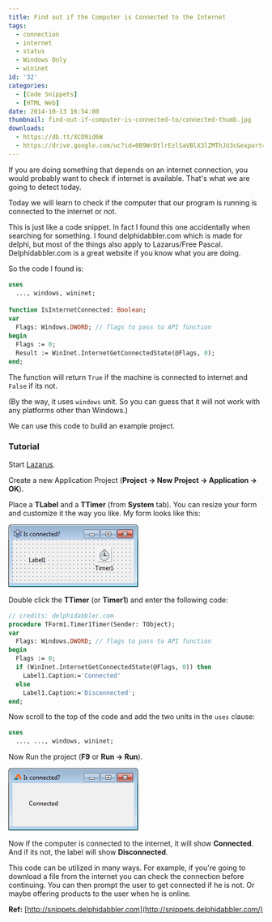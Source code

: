 ```yaml
---
title: Find out if the Computer is Connected to the Internet
tags:
  - connection
  - internet
  - status
  - Windows Only
  - wininet
id: '32'
categories:
  - [Code Snippets]
  - [HTML Web]
date: 2014-10-13 16:54:00
thumbnail: find-out-if-computer-is-connected-to/connected-thumb.jpg
downloads:
  - https://db.tt/XCO9id6W
  - https://drive.google.com/uc?id=0B9WrDtlrEzlSaVBlX3lZMThJU3c&export=download
---
```


If you are doing something that depends on an internet connection, you would probably want to check if internet is available. That's what we are going to detect today.
<!-- more -->


Today we will learn to check if the computer that our program is running is connected to the internet or not.

This is just like a code snippet. In fact I found this one accidentally when searching for something. I found delphidabbler.com which is made for delphi, but most of the things also apply to Lazarus/Free Pascal. Delphidabbler.com is a great website if you know what you are doing.


So the code I found is:

```pascal
uses
  ..., windows, wininet;

function IsInternetConnected: Boolean;
var
  Flags: Windows.DWORD; // flags to pass to API function
begin
  Flags := 0;
  Result := WinInet.InternetGetConnectedState(@Flags, 0);
end;
```

The function will return `True` if the machine is connected to internet and `False` if its not.

(By the way, it uses `windows` unit. So you can guess that it will not work with any platforms other than Windows.)

We can use this code to build an example project.


### Tutorial

Start [Lazarus](http://lazarus.freepascal.org/).

Create a new Application Project (**Project -> New Project -> Application -> OK**).

Place a **TLabel** and a **TTimer** (from **System** tab). You can resize your form and customize it the way you like. My form looks like this:


![](find-out-if-computer-is-connected-to/is-connected.gif)


Double click the **TTimer** (or **Timer1**) and enter the following code:

```pascal
// credits: delphidabbler.com
procedure TForm1.Timer1Timer(Sender: TObject);
var
  Flags: Windows.DWORD; // flags to pass to API function
begin
  Flags := 0;
  if (WinInet.InternetGetConnectedState(@Flags, 0)) then
    Label1.Caption:='Connected'
  else
    Label1.Caption:='Disconnected';
end;
```

Now scroll to the top of the code and add the two units in the `uses` clause:

```pascal
uses
  ..., ..., windows, wininet;
```

Now Run the project (**F9** or **Run -> Run**).


![](find-out-if-computer-is-connected-to/is-connected-lazarus.gif)


Now if the computer is connected to the internet, it will show **Connected**. And if its not, the label will show **Disconnected**.

This code can be utilized in many ways. For example, if you're going to download a file from the internet you can check the connection before continuing. You can then prompt the user to get connected if he is not. Or maybe offering products to the user when he is online.

**Ref:**
[http://snippets.delphidabbler.com](http://snippets.delphidabbler.com/)
